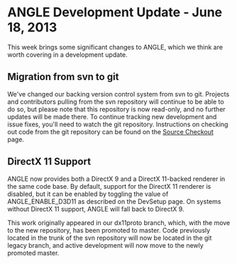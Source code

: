 # ANGLE Development Update - June 18, 2013

This week brings some significant changes to ANGLE, which we think are worth
covering in a development update.

## Migration from svn to git

We've changed our backing version control system from svn to git. Projects and
contributors pulling from the svn repository will continue to be able to do so,
but please note that this repository is now read-only, and no further updates
will be made there. To continue tracking new development and issue fixes, you'll
need to watch the git repository. Instructions on checking out code from the git
repository can be found on the [Source Checkout](https://code.google.com/p/angleproject/source/checkout) page.

## DirectX 11 Support

ANGLE now provides both a DirectX 9 and a DirectX 11-backed renderer in the same
code base. By default, support for the DirectX 11 renderer is disabled, but it
can be enabled by toggling the value of ANGLE\_ENABLE\_D3D11 as described on the
DevSetup page. On systems without DirectX 11 support, ANGLE will fall back to
DirectX 9.

This work originally appeared in our dx11proto branch, which, with the move to
the new repository, has been promoted to master. Code previously located in the
trunk of the svn repository will now be located in the git legacy branch, and
active development will now move to the newly promoted master.
